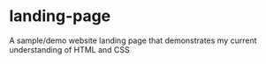 # landing-page
A sample/demo website landing page that demonstrates my current understanding of HTML and CSS

